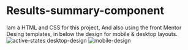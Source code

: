 # Results-summary-component

Iam a HTML and CSS for this project,
And also using the front Mentor Desing templates, in below
the design  for mobile & desktop layouts.
![active-states desktop-design](https://user-images.githubusercontent.com/108570620/230763532-20ecc9a2-9cb2-44a6-a8b4-05364111cba5.jpg)
![mobile-design](https://user-images.githubusercontent.com/108570620/230763709-65e1cad7-1163-43af-8284-4cefd9314503.jpg)
